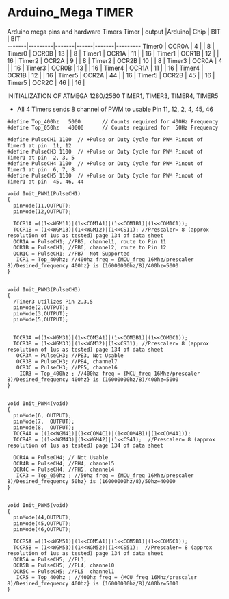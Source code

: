 # Arduino_Mega TIMER


Arduino mega pins and hardware Timers
Timer  | output	 |Arduino| Chip |  BIT  |  BIT    
-------|---------|-------|------|-------|---------
Timer0 |  OCR0A	 |  4	   |  	  |  8    |
Timer0 |  OCR0B	 |  13   |  	  |  8    |
Timer1 |  OCR1A	 |  11	 |  	  |  16   |
Timer1 |  OCR1B	 |  12	 |  	  |  16   |
Timer2 |  OCR2A	 |  9	   |  	  |  8    |
Timer2 |  OCR2B	 |  10	 |    	|  8    |
Timer3 |  OCR0A	 |  4	   |  	  |  16   |
Timer3 |  OCR0B	 |  13   |  	  |  16   |
Timer4 |  OCR1A	 |  11	 |  	  |  16   |
Timer4 |  OCR1B	 |  12	 |  	  |  16   |
Timer5 |  OCR2A	 |  44   |  	  |  16   |
Timer5 |  OCR2B	 |  45	 |     	|  16   |
Timer5 |  OCR2C	 |  46	 |     	|  16   |


INITIALIZATION OF ATMEGA 1280/2560 TIMER1, TIMER3,  TIMER4, TIMER5
- All 4 Timers sends 8 channel of PWM to usable Pin 11, 12, 2, 4, 45, 46
```
#define Top_400hz   5000       // Counts required for 400Hz Frequency
#define Top_050hz   40000      // Counts required for  50Hz Frequency

#define PulseCH1 1100  // +Pulse or Duty Cycle for PWM Pinout of Timer1 at pin  11, 12
#define PulseCH3 1100  // +Pulse or Duty Cycle for PWM Pinout of Timer1 at pin  2, 3, 5
#define PulseCH4 1100  // +Pulse or Duty Cycle for PWM Pinout of Timer1 at pin  6, 7, 8
#define PulseCH5 1100  // +Pulse or Duty Cycle for PWM Pinout of Timer1 at pin  45, 46, 44 
```

```
void Init_PWM1(PulseCH1)
{
  pinMode(11,OUTPUT);
  pinMode(12,OUTPUT);
 
  TCCR1A =((1<<WGM11)|(1<<COM1A1)|(1<<COM1B1)|(1<<COM1C1));  
  TCCR1B = (1<<WGM13)|(1<<WGM12)|(1<<CS11); //Prescaler= 8 (approx resolution of 1us as tested) page 134 of data sheet
  OCR1A = PulseCH1; //PB5, channel1, route to Pin 11
  OCR1B = PulseCH1; //PB6, channel2, route to Pin 12
  OCR1C = PulseCH1; //PB7  Not Supported
   ICR1 = Top_400hz; //400hz freq = {MCU_freq 16Mhz/prescaler 8)/Desired_frequency 400hz} is (16000000hz/8)/400hz=5000
}

```
```

void Init_PWM3(PulseCH3)
{
  /Timer3 Utilizes Pin 2,3,5
  pinMode(2,OUTPUT);
  pinMode(3,OUTPUT);
  pinMode(5,OUTPUT);


  TCCR3A =((1<<WGM31)|(1<<COM3A1)|(1<<COM3B1)|(1<<COM3C1));   
  TCCR3B = (1<<WGM33)|(1<<WGM32)|(1<<CS31); //Prescaler= 8 (approx resolution of 1us as tested) page 134 of data sheet
   OCR3A = PulseCH3; //PE3, Not Usable
   OCR3B = PulseCH3; //PE4, channel7 
   OCR3C = PulseCH3; //PE5, channel6 
    ICR3 = Top_400hz ; //400hz freq = {MCU_freq 16Mhz/prescaler 8)/Desired_frequency 400hz} is (16000000hz/8)/400hz=5000
}

```
```

void Init_PWM4(void)
{
  pinMode(6, OUTPUT);
  pinMode(7,  OUTPUT);
  pinMode(8,  OUTPUT);
  TCCR4A = ((1<<WGM41)|(1<<COM4C1)|(1<<COM4B1)|(1<<COM4A1));  
  TCCR4B = ((1<<WGM43)|(1<<WGM42)|(1<<CS41);  //Prescaler= 8 (approx resolution of 1us as tested) page 134 of data sheet
  
  OCR4A = PulseCH4; // Not Usable 
  OCR4B = PulseCH4; //PH4, channel5
  OCR4C = PulseCH4; //PH5, channel4
   ICR3 = Top_050hz ; //50hz freq = {MCU_freq 16Mhz/prescaler 8)/Desired_frequency 50hz} is (16000000hz/8)/50hz=40000 
}

```

```

void Init_PWM5(void)
{
  pinMode(44,OUTPUT);
  pinMode(45,OUTPUT);
  pinMode(46,OUTPUT);
  
  TCCR5A =((1<<WGM51)|(1<<COM5A1)|(1<<COM5B1)|(1<<COM5C1)); 
  TCCR5B = (1<<WGM53)|(1<<WGM52)|(1<<CS51);  //Prescaler= 8 (approx resolution of 1us as tested) page 134 of data sheet
  OCR5A = PulseCH5; //PL3, 
  OCR5B = PulseCH5; //PL4, channel0
  OCR5C = PulseCH5; //PL5  channel1
   ICR5 = Top_400hz ; //400hz freq = {MCU_freq 16Mhz/prescaler 8)/Desired_frequency 400hz} is (16000000hz/8)/400hz=5000
}
